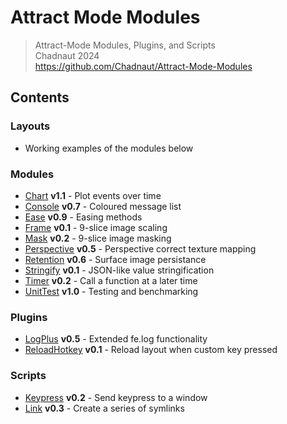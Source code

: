 # Attract Mode Modules

> Attract-Mode Modules, Plugins, and Scripts  
> Chadnaut 2024  
> https://github.com/Chadnaut/Attract-Mode-Modules

## Contents

### Layouts

- Working examples of the modules below

### Modules

- [Chart](./modules/chart/README.md) **v1.1** - Plot events over time
- [Console](./modules/console/README.md) **v0.7** - Coloured message list
- [Ease](./modules/ease/README.md) **v0.9** - Easing methods
- [Frame](./modules/frame/README.md) **v0.1** - 9-slice image scaling
- [Mask](./modules/mask/README.md) **v0.2** - 9-slice image masking 
- [Perspective](./modules/perspective/README.md) **v0.5** - Perspective correct texture mapping
- [Retention](./modules/retention/README.md) **v0.6** - Surface image persistance 
- [Stringify](./modules/stringify/README.md) **v0.1** - JSON-like value stringification
- [Timer](./modules/timer/README.md) **v0.2** - Call a function at a later time
- [UnitTest](./modules/unittest/README.md) **v1.0** - Testing and benchmarking

### Plugins

- [LogPlus](./plugins/LogPlus/README.md) **v0.5** - Extended fe.log functionality
- [ReloadHotkey](./plugins/ReloadHotkey/README.md) **v0.1** - Reload layout when custom key pressed

### Scripts

- [Keypress](./scripts/keypress/README.md) **v0.2** - Send keypress to a window
- [Link](./scripts/link/README.md) **v0.3** - Create a series of symlinks